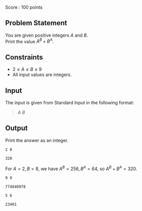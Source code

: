 Score : $100$ points

## Problem Statement

You are given positive integers $A$ and $B$.<br>
Print the value $A^B+B^A$.

## Constraints

- $2 \leq A \leq B \leq 9$
- All input values are integers.

## Input

The input is given from Standard Input in the following format:

> $A$ $B$

## Output

Print the answer as an integer.

```input1
2 8
```

```output1
320
```

For $A = 2, B = 8$, we have $A^B = 256, B^A = 64$, so $A^B + B^A = 320$.

```input2
9 9
```

```output2
774840978
```

```input3
5 6
```

```output3
23401
```